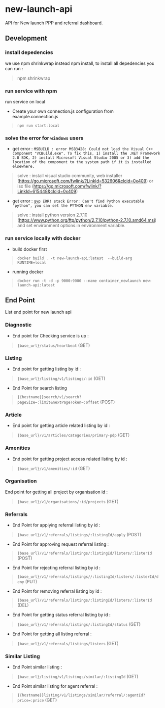 # new-launch-api

API for New launch PPP and referral dashboard.
## Development

### install depedencies
we use npm shrinkwrap instead npm install, to install all depedencies you can run :
> npm shrinkwrap

### run service with npm
run service on local 
* Create your own connection.js configuration from example.connection.js
> `npm run start:local`

### solve the error for `windows` users
* get error : `MSBUILD : error MSB3428: Could not load the Visual C++ component "VCBuild.exe". To fix this, 1) install the .NET Framework 2.0 SDK, 2) install Microsoft Visual Studio 2005 or 3) add the location of the component to the system path if it is installed elsewhere.`
> solve : install visual studio community, web installer (https://go.microsoft.com/fwlink/?LinkId=532606&clcid=0x409) or iso file (https://go.microsoft.com/fwlink/?LinkId=615448&clcid=0x409)

* get error : `gyp ERR! stack Error: Can't find Python executable "python", you can set the PYTHON env variable.`
> solve : install python version 2.7.10 (https://www.python.org/ftp/python/2.7.10/python-2.7.10.amd64.msi) and set environment options in environment variable.

### run service locally with docker
* build docker first
> `docker build . -t new-launch-api:latest  --build-arg RUNTIME=local `

* running docker 
> `docker run -t -d -p 9000:9000 --name container_newlaunch new-launch-api:latest`


## End Point
List end point for new launch api

### Diagnostic
* End point for Checking service is up :
> `{base_url}/status/heartbeat` (GET)

### Listing
* End point for getting listing by id : 
> `{base_url}/listing/v1/listings/:id` (GET)
* End Point for search listing
> `{{hostname}}search/v1/search?pageSize=:limit&nextPageToken=:offset` (POST)

### Article
* End point for getting article related listing by id :
> `{base_url}/v1/articles/categories/primary-pdp` (GET)

### Amenities
* End point for getting project access related listing by id :
> `{base_url}/v1/amenities/:id` (GET)

### Organisation
End point for getting all project by organisation id :
> `{base_url}/v1/organisations/:id/projects` (GET)

### Referrals
* End Point for applying referral listing by id :
> `{base_url}/v1/referrals/listings/:listingId/apply` (POST)

* End Point for approving request referral listing  :
> `{base_url}/v1/referrals/listings/:listingId/listers/:listerId` (POST)

* End Point for rejecting referral listing by id :
> `{base_url}/v1/referrals/listings//:listingId/listers/:listerId/deny` (PUT)

* End Point for removing referral listing by id :
> `{base_url}/v1/referrals/listings/:listingId/listers/:listerId` (DEL)

* End Point for getting status referral listing by id :
> `{base_url}/v1/referrals/listings/:listingId/status` (GET)

* End Point for getting all listing referral :
> `{base_url}/v1/referrals/listings/listers` (GET)

### Similar Listing

* End Point similar listing :
> `{base_url}/listing/v1/listings/similar/:listingId` (GET)

* End Point similar listing for agent referral :
> `{{hostname}}listing/v1/listings/similar/referral/:agentId?price=:price` (GET)
